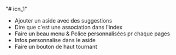 "# icn_1"
- Ajouter un aside avec des suggestions
- Dire que c'est une association dans l'index
- Faire un beau menu & Police personnalisées pr chaque pages
- Infos personnalise dans le aside
- Faire un bouton de haut tournant